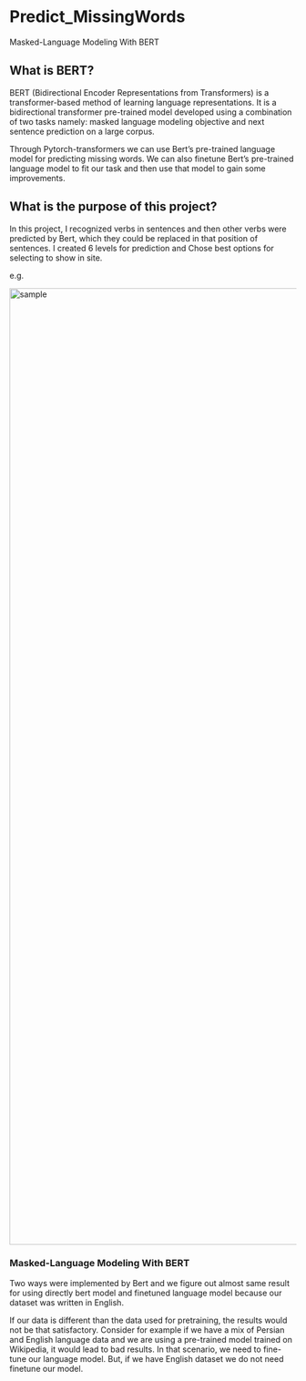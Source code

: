 # Predict_MissingWords
Masked-Language Modeling With BERT

## What is BERT?

BERT (Bidirectional Encoder Representations from Transformers) is a transformer-based method of learning language representations. It is a bidirectional transformer pre-trained model developed using a combination of two tasks namely: masked language modeling objective and next sentence prediction on a large corpus.

Through Pytorch-transformers we can use Bert’s pre-trained language model for predicting missing words. We can also finetune Bert’s pre-trained language model to fit our task and then use that model to gain some improvements.

## What is the purpose of this project?

In this project, I recognized verbs in sentences and then other verbs were predicted by Bert, which they could be replaced in that position of sentences. I created 6 levels for prediction and Chose best options for selecting to show in site.

e.g.


<img width="1680" alt="sample" src="https://user-images.githubusercontent.com/38848389/154335044-dccf060f-6d7c-4783-86a2-23e9b1053c42.png">



### Masked-Language Modeling With BERT

Two ways were implemented by Bert and we figure out almost same result for using directly bert model and finetuned language model because our dataset was written in English.

If our data is different than the data used for pretraining, the results would not be that satisfactory. Consider for example if we have a mix of Persian and English language data and we are using a pre-trained model trained on Wikipedia, it would lead to bad results. In that scenario, we need to fine-tune our language model. But, if we have English dataset we do not need finetune our model.
